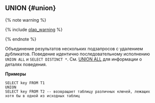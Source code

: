 ## UNION {#union}

{% note warning %}

{% include [olap_warning](../../../../../_includes/not_allow_for_olap.md) %}

{% endnote %}

Объединение результатов нескольких подзапросов с удалением дубликатов.
Поведение идентично последовательному исполнению `UNION ALL` и `SELECT DISTINCT *`.
См. [UNION ALL](#union-all) для информации о деталях поведения.

**Примеры**

```yql
SELECT key FROM T1
UNION
SELECT key FROM T2 -- возвращает таблицу различных ключей, лежащих хотя бы в одной из исходных таблиц
```
